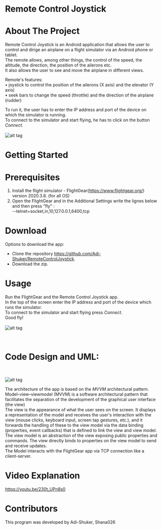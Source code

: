 # Remote Control Joystick

# About The Project

Remote Control Joystick is an Android application that allows the user to control and dirige an airplane on a flight simulator via an Android phone or tablet.<br>
The remote allows, among other things, the control of the speed, the altitude, the direction, the position of the ailerons etc. <br>
It also allows the user to see and move the airplane in different views.<br>

Remote's features: <br>
• joystick to control the position of the ailerons (X axis) and the elevator (Y axis) <br>
• seek bars to change the speed (throttle) and the direction of the airplane (rudder) <br>

To run it, the user has to enter the IP address and port of the device on which the simulator is running.<br>
To connect to the simulator and start flying, he has to click on the button *Connect*.<br> 
<br>
 ![alt tag](https://user-images.githubusercontent.com/81378726/123151129-d0868c80-d46b-11eb-82b0-f5d9f3e2d240.PNG)
<br>


# Getting Started

# Prerequisites

1) Install the flight simulator - FlightGear(https://www.flightgear.org/) version 2020.3.8. (for all OS)
2) Open the FlightGear and in the Additional Settings write the lignes below and then press "fly" : <br>
--telnet=socket,in,10,127.0.0.1,6400,tcp  <br>


# Download

Options to download the app: 
- Clone the repository https://github.com/Adi-Shuker/RemoteControlJoystick.
- Download the zip.


# Usage

Run the FlightGear and the Remote Control Joystick app. <br>
In the top of the screen enter the IP address and port of the device which runs the simulator. <br>
To connect to the simulator and start flying  press *Connect*.<br>
Good fly! <br>
<br>
 ![alt tag](https://user-images.githubusercontent.com/81378726/123151990-bdc08780-d46c-11eb-9910-ffcf7ba14539.PNG)
<br>

<br>

# Code Design and UML:
<br>


 ![alt tag](https://user-images.githubusercontent.com/81378726/123220152-55a68b80-d4d6-11eb-8120-20bc7fc2144e.PNG)
<br>

The architecture of the app is based on the *MVVM* architectural pattern. <br>
Model–view–viewmodel (MVVM) is a software architectural pattern that facilitates the separation of the development of the graphical user interface (the view)<br>
The view is the appearance of what the user sees on the screen. It displays a representation of the model and receives the user's interaction with the view (mouse clicks,
keyboard input, screen tap gestures, etc.), and it forwards the handling of these to the view model via the data binding (properties, event callbacks) that is defined to link the view and view model.<br>
The view model is an abstraction of the view exposing public properties and commands. The view directly binds to properties on the view model to send and receive updates. <br>
The Model interacts with the FlightGear app via TCP connection like a client-server.

# Video Explanation 

https://youtu.be/230t_UPn8s0

# Contributors
This program was developed by Adi-Shuker, Shana026
